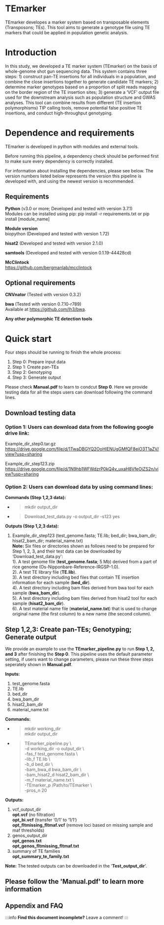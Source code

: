 

TEmarker
===
TEmarker developes a marker system based on transposable elements (Transposons; TEs). This tool aims to generate a genotype file using TE markers that could be applied in population genetic analysis.


# Introduction
In this study, we developed a TE marker system (TEmarker) on the basis of whole-genome shot gun sequencing data. This system contains three steps: 1) construct pan-TE insertions for all individuals in a population, and combine the close insertions together to generate candidate TE markers; 2) determine marker genotypes based on a proportion of split reads mapping on the border region of the TE insertion sites; 3) generate a ‘VCF’ output file used for the downstream analysis such as population structure and GWAS analyses. This tool can combine results from different (TE insertion polymorphisms) TIP calling tools, remove potential false positive TE insertions, and conduct high-throughput genotyping.

# Dependence and requirements
TEmarker is developed in python with modules and external tools.

Before running this pipeline, a dependency check should be performed first to make sure every dependency is correctly installed.

For information about installing the dependencies, please see below. The version numbers listed below represents the version this pipeline is developed with, and using the newest version is recommended.

## Requirements
**Python** (v3.0 or more; Developed and tested with version 3.7.1)  
Modules can be installed using pip: pip install -r requirements.txt or pip install [module_name]  

**Module version**  
biopython (Developed and tested with version 1.72)  

**hisat2** (Developed and tested with version 2.1.0)  

**samtools** (Developed and tested with version 0.1.19-44428cd)  

**McClintock**  
https://github.com/bergmanlab/mcclintock  


## Optional requirements

**CNVnator** (Tested with version 0.3.2)  

**bwa** (Tested with version 0.7.10-r789)  
Available at https://github.com/lh3/bwa.  

**Any other polymorphic TE detection tools**

# Quick start
Four steps should be running to finish the whole process:  
1.	Step 0: Prepare input data
2.	Step 1: Create pan-TEs
3.	Step 2: Genotyping
4.	Step 3: Generate output  

Please check **Manual.pdf** to learn to condcut **Step 0**.
Here we provide testing data for all the steps users can download following the command lines.

## Download testing data  
### Option 1: Users can download data from the following google drive link:  
Example_dir_step0.tar.gz  
https://drive.google.com/file/d/1TwaDBGYQ2OoHIENUgGMfQF8eiO3T1aZV/view?usp=sharing  

Example_dir_step123.zip  
https://drive.google.com/file/d/1N9hb1WFWdzrP0kQ4v_uxaH8VfeOjZS2n/view?usp=sharing  

### Option 2: Users can download data by using command lines:
**Commands (Step 1,2,3 data):**  
* > mkdir output_dir  
* > Download_test_data.py -o output_dir -s123 yes

**Outputs (Step 1,2,3 data):**
1.	Example_dir_step123 (test_genome.fasta; TE.lib; bed_dir; bwa_bam_dir; hisat2_bam_dir; material_name.txt)  
**Note:** Six files or directories shown as follows need to be prepared for Step 1, 2, 3, and their test data can be downloaded by ‘Download_test_data.py':  
1). A test genome file (**test_genome.fasta**; 5 Mb) derived from a part of rice genome (Os-Nipponbare-Reference-IRGSP-1.0).  
2). A test TE library file (**TE.lib**).  
3). A test directory including bed files that contain TE insertion information for each sample (**bed_dir**).   
4). A test directory including bam files derived from bwa tool for each sample (**bwa_bam_dir**).  
5). A test directory including bam files derived from hisat2 tool for each sample (**hisat2_bam_dir**).  
6). A test material name file (**material_name.txt**) that is used to change original name (the first column) to a new name (the second column).  

## **Step 1,2,3: Create pan-TEs; Genotyping; Generate output**
We provide an example to use the **TEmarker_pipeline.py** to run **Step 1, 2, and 3** after finishing the **Step 0**. This pipeline uses the default parameter setting, if users want to change parameters, please run these three steps seperately shown in **Manual.pdf**.

**Inputs:**
1.	test_genome.fasta
2.	TE.lib
3.	bed_dir
4.	bwa_bam_dir
5.	hisat2_bam_dir
6.	material_name.txt

**Commands:**  
* > mkdir working_dir  
mkdir output_dir  
* > TEmarker_pipeline.py \\  
-d working_dir -o output_dir \\  
-fas_f test_genome.fasta \\  
-lib_f TE.lib \\   
-b_d bed_dir \\  
-bam_bwa_d bwa_bam_dir \\  
-bam_hisat2_d hisat2_bam_dir \\  
-m_f material_name.txt \\  
-TEmarker_p /Path/to/TEmarker \\  
-pros_n 20

**Outputs:**  
1.	vcf_output_dir  
**opt.vcf** (no filtration)  
**opt_bi.vcf** (transfer ‘0/1’ to ‘1/1’)  
**opt_fltmissing_fltmaf.vcf** (remove loci based on missing sample and maf thresholds)  
3.	genos_output_dir  
**opt_genos.txt**  
**opt_genos_fltmissing_fltmaf.txt**  
4.	summary of TE families  
**opt_summary_te_family.txt**  


**Note:**
The tested outputs can be downloaded in the '**Test_output_dir**'.



## Please follow the 'Manual.pdf' to learn more information


## Appendix and FAQ

:::info
**Find this document incomplete?** Leave a comment!
:::


